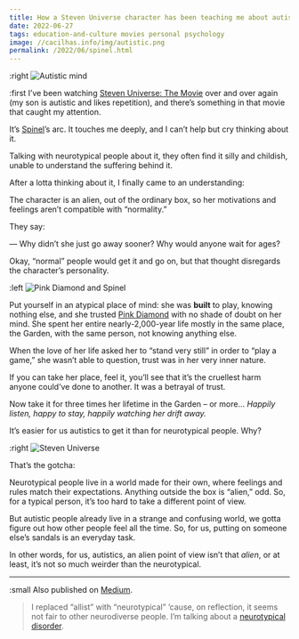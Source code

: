 ```yaml
---
title: How a Steven Universe character has been teaching me about autistic empathy
date: 2022-06-27
tags: education-and-culture movies personal psychology
image: //cacilhas.info/img/autistic.png
permalink: /2022/06/spinel.html
---
```

[image]: {{{image}}}
[Pink Diamond and Spinel]: //cacilhas.info/img/steven-universe/pink-diamond-spinel.jpg
[Steven Universe]: //cacilhas.info/img/steven-universe/fly.jpg
[medium]: https://cacilhas.medium.com/how-a-steven-universe-character-has-been-teaching-me-about-autistic-empathy-bf2da980834a
[neurotypical disorder]: https://www.thestonkingsteps.com/thoughts-on-autism/neurotypical-syndrome-a-live-long-disorder/
[Pink Diamond]: https://steven-universe.fandom.com/wiki/Pink_Diamond
[Spinel]: https://steven-universe.fandom.com/wiki/Spinel
[Steven Universe: The Movie]: https://steven-universe.fandom.com/wiki/Steven_Universe:_The_Movie

:right ![Autistic mind][image]

:first I’ve been watching [Steven Universe: The Movie][] over and over again
(my son is autistic and likes repetition), and there’s something in that movie
that caught my attention.

It’s [Spinel][]’s arc. It touches me deeply, and I can’t help but cry thinking
about it.

Talking with neurotypical people about it, they often find it silly and
childish, unable to understand the suffering behind it.

After a lotta thinking about it, I finally came to an understanding:

The character is an alien, out of the ordinary box, so her motivations and
feelings aren’t compatible with “normality.”

They say:

— Why didn’t she just go away sooner? Why would anyone wait for ages?

Okay, “normal” people would get it and go on, but that thought disregards the
character’s personality.

:left ![Pink Diamond and Spinel][]

Put yourself in an atypical place of mind: she was **built** to play, knowing
nothing else, and she trusted [Pink Diamond][] with no shade of doubt on her
mind. She spent her entire nearly-2,000-year life mostly in the same place, the
Garden, with the same person, not knowing anything else.

When the love of her life asked her to “stand very still” in order to “play a
game,” she wasn’t able to question, trust was in her very inner nature.

If you can take her place, feel it, you’ll see that it’s the cruellest harm anyone
could’ve done to another. It was a betrayal of trust.

Now take it for three times her lifetime in the Garden – or more…
*Happily listen, happy to stay, happily watching her drift away.*

It’s easier for us autistics to get it than for neurotypical people. Why?

:right ![Steven Universe][]

That’s the gotcha:

Neurotypical people live in a world made for their own, where feelings and rules
match their expectations. Anything outside the box is “alien,” odd. So, for a
typical person, it’s too hard to take a different point of view.

But autistic people already live in a strange and confusing world, we gotta
figure out how other people feel all the time. So, for us, putting on someone
else’s sandals is an everyday task.

In other words, for us, autistics, an alien point of view isn’t that *alien*, or
at least, it’s not so much weirder than the neurotypical.

-----

:small Also published on [Medium][].

> I replaced “allist” with “neurotypical” ’cause, on reflection, it seems not
> fair to other neurodiverse people. I’m talking about a
> [neurotypical disorder][].
